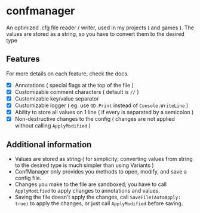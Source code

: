 # confmanager

An optimized .cfg file reader / writer, used in my projects ( and games ).
The values are stored as a string, so you have to convert them to the desired type

## Features

For more details on each feature, check the docs.

- [x] Annotations ( special flags at the top of the file )
- [x] Customizable comment characters ( default is `//` )
- [x] Customizable key/value separator
- [x] Customizable logger ( eg. use `GD.Print` instead of `Console.WriteLine` )
- [x] Ability to store all values on 1 line ( if every is separated by a semicolon )
- [x] Non-destructive changes to the config ( changes are not applied without calling `ApplyModified` )

## Additional information

- Values are stored as string ( for simplicity; converting values from string to the desired type is much simpler than using Variants )
- ConfManager only provides you methods to open, modify, and save a config file.
- Changes you make to the file are sandboxed; you have to call `ApplyModified` to apply changes to annotations and values.
- Saving the file doesn't apply the changes, call `SaveFile(AutoApply: true)` to apply the changes, or just call `ApplyModified` before saving.
